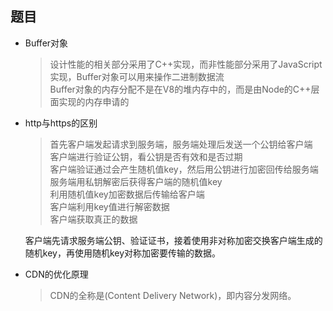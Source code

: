 ## 题目

- Buffer对象
  > 设计性能的相关部分采用了C++实现，而非性能部分采用了JavaScript实现，Buffer对象可以用来操作二进制数据流 <br>
  > Buffer对象的内存分配不是在V8的堆内存中的，而是由Node的C++层面实现的内存申请的 <br>


- http与https的区别
  > 首先客户端发起请求到服务端，服务端处理后发送一个公钥给客户端 <br>
  > 客户端进行验证公钥，看公钥是否有效和是否过期 <br>
  > 客户端验证通过会产生随机值key，然后用公钥进行加密回传给服务端 <br>
  > 服务端用私钥解密后获得客户端的随机值key <br>
  > 利用随机值key加密数据后传输给客户端 <br>
  > 客户端利用key值进行解密数据 <br>
  > 客户端获取真正的数据 <br>
  
  客户端先请求服务端公钥、验证证书，接着使用非对称加密交换客户端生成的随机key，再使用随机key对称加密要传输的数据。

- CDN的优化原理
  > CDN的全称是(Content Delivery Network)，即内容分发网络。<br>